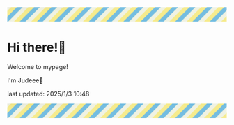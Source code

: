 <!-- Header image -->
<img src="./pokemon/pokemon_30.png" width="1000">

# Hi there!👋

Welcome to mypage!

I'm Judeee🐷

last updated: 2025/1/3 10:48

<!-- Footer image -->
<img src="./pokemon/pokemon_30.png" width="1000">
